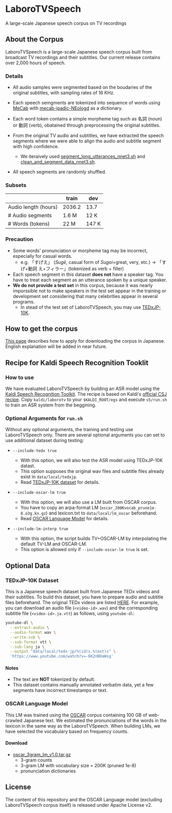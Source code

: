 # LaboroTVSpeech

A large-scale Japanese speech corpus on TV recordings

## About the Corpus

LaboroTVSpeech is a large-scale Japanese speech corpus built from broadcast TV recordings and their subtitles.
Our current release contains over 2,000 hours of speech.

### Details

- All audio samples were segmented based on the boudaries of the original subtitles, with sampling rates of 16 KHz.

- Each speech semgments are tokenized into sequence of words using [MeCab](https://taku910.github.io/mecab/) with [mecab-ipadic-NEologd](https://github.com/neologd/mecab-ipadic-neologd) as a dictionary.
- Each word token contains a simple morpheme tag such as 名詞 (noun) or 動詞 (verb), obatained through preprocessing the original subtitles.
- From the original TV audio and subtitles, we have extracted the speech segments where we were able to align the audio and subtitle segment with high confidence.
  - We iteraively used [segment_long_utterances_nnet3.sh](https://github.com/kaldi-asr/kaldi/blob/master/egs/wsj/s5/steps/cleanup/segment_long_utterances_nnet3.sh) and [clean_and_segment_data_nnet3.sh](https://github.com/kaldi-asr/kaldi/blob/master/egs/wsj/s5/steps/cleanup/clean_and_segment_data_nnet3.sh).
- All speech segments are randomly shuffled.

### Subsets

|                      | train  | dev   |
| -------------------- | ------ | ----- |
| Audio length (hours) | 2036.2 | 13.7  |
| # Audio segments     | 1.6 M  | 12 K  |
| # Words (tokens)     | 22 M   | 147 K |

### Precaution

- Some words' pronunciation or morpheme tag may be incorrect, especially for casual words.
  - e.g. 「すげえ」 (_Sugē_, casual form of _Sugoi_=great, very, etc.) → 「すげ+動詞 え+フィラー」(tokenized as verb + filler)
- Each speech segment in this dataset **does not** have a speaker tag. You have to treat each segment as an utterance spoken by a unique speaker.
- **We do not provide a test set** in this corpus, because it was nearly imporssible not to make speakers in the test set appear in the training or development set considering that many celebrities appear in several programs.
  - In stead of the test set of LaboroTVSpeech, you may use [TEDxJP-10K](#tedxjp-10k-dataset).

## How to get the corpus

[This page](https://laboro.ai/column/eg-laboro-tv-corpus-jp/) describes how to apply for downloading the corpus in Japanese. English explanation will be added in near future.

## Recipe for Kaldi Speech Recognition Tooklit

### How to use

We have evaluated LaboroTVSpeech by building an ASR model using the [Kaldi Speech Recognition Toolkit](https://github.com/kaldi-asr/kaldi).
The recipe is based on Kaldi's [official CSJ recipe](https://github.com/kaldi-asr/kaldi/tree/master/egs/csj/s5).
Copy `kaldi/laborotv` to your `$KALDI_ROOT/egs` and execute `s5/run.sh` to train an ASR system from the beggining.

### Optional Arguments for `run.sh`

Without any optional arguments, the training and testing use LaboroTVSpeech only.
There are several optional arguments you can set to use additional dataset during testing:

- `--include-tedx true`

  - With this option, we will also test the ASR model using TEDxJP-10K datast.
  - This option supposes the original wav files and subtitle files already exist in `data/local/tedxjp`.
  - Read [TEDxJP-10K dataset](#tedxjp-10k-dataset) for details.

- `--include-oscar-lm true`

  - With this option, we will also use a LM built from OSCAR corpus.
  <!-- - This option supposes 3-gram count file of OSCAR already exists in `data/local/oscar.gz`. -->
  - You have to copy an arpa-format LM (`oscar_200Kvocab_prune1e-8.o3g.kn.gz`) and lexicon.txt to `data/local/lm_oscar` beforehand.
  - Read [OSCAR Language Model](#oscar-language-model) for details.

- `--include-lm-interp true`
  - With this option, the script builds TV+OSCAR-LM by interpolating the default TV-LM and OSCAR-LM.
  - This option is allowed only if `--include-oscar-lm true` is set.

## Optional Data

### TEDxJP-10K Dataset

This is a Japanese speech dataset built from Japanese TEDx videos and their subtitles.
To build this dataset, you have to prepare audio and subtitle files beforehand.
The original TEDx videos are listed [HERE](kaldi/laborotv/s5/local/tedx-jp/tedx-jp-10k.csv).
For example, you can download an audio file (`<video-id>.wav`) and the corresponding subtitle file (`<video-id>.ja.vtt`) as follows, using `youtube-dl`:

```bash
youtube-dl \
  --extract-audio \
  --audio-format wav \
  --write-sub \
  --sub-format vtt \
  --sub-lang ja \
  --output "data/local/tedx-jp/%(id)s.%(ext)s" \
  'https://www.youtube.com/watch?v=-6K2nN9aWsg'
```

#### Notes

- The text are **NOT** tokenized by default.
- This dataset contains manually annotated verbatim data, yet a few segments have incorrect timestamps or text.

### OSCAR Language Model

This LM was trained using the [OSCAR](https://oscar-corpus.com/) corpus containing 100 GB of web-crawled Japanese text. We estimated the pronunciations of the words in the lexicon in the same way as the LaboroTVSpeech. When building LMs, we have selected the vocabulary based on frequency counts.

#### Download

- [oscar_3gram_lm_v1.0.tar.gz](http://assets.laboro.ai/laborotvspeech/oscar_3gram_lm_v1.0.tar.gz)
  - 3-gram counts
  - 3-gram LM with vocabulary size = 200K (pruned 1e-8)
  - pronunciation dictionaries

## License

The content of this repository and the OSCAR Language model (excluding LaboroTVSpeech corpus itself) is released under Apache License v2.
